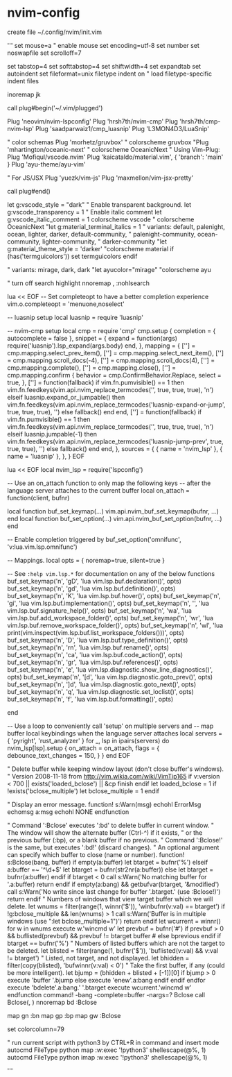# nvim-config

create file ~/.config/nvim/init.vim

'''
set mouse=a " enable mouse
set encoding=utf-8
set number
set noswapfile
set scrolloff=7

set tabstop=4
set softtabstop=4
set shiftwidth=4
set expandtab
set autoindent
set fileformat=unix
filetype indent on      " load filetype-specific indent files

inoremap jk <esc>


call plug#begin('~/.vim/plugged')

Plug 'neovim/nvim-lspconfig'
Plug 'hrsh7th/nvim-cmp'
Plug 'hrsh7th/cmp-nvim-lsp'
Plug 'saadparwaiz1/cmp_luasnip'
Plug 'L3MON4D3/LuaSnip'


" color schemas
Plug 'morhetz/gruvbox'  " colorscheme gruvbox
"Plug 'mhartington/oceanic-next'  " colorscheme OceanicNext
" Using Vim-Plug:
Plug 'Mofiqul/vscode.nvim'
Plug 'kaicataldo/material.vim', { 'branch': 'main' }
Plug 'ayu-theme/ayu-vim'

" For JS/JSX
Plug 'yuezk/vim-js'
Plug 'maxmellon/vim-jsx-pretty'

call plug#end()

let g:vscode_style = "dark"
" Enable transparent background.
let g:vscode_transparency = 1
" Enable italic comment
let g:vscode_italic_comment = 1
colorscheme vscode
" colorscheme OceanicNext
"let g:material_terminal_italics = 1
" variants: default, palenight, ocean, lighter, darker, default-community,
"           palenight-community, ocean-community, lighter-community,
"           darker-community
"let g:material_theme_style = 'darker'
"colorscheme material
if (has('termguicolors'))
  set termguicolors
endif

" variants: mirage, dark, dark
"let ayucolor="mirage"
"colorscheme ayu



" turn off search highlight
nnoremap ,<space> :nohlsearch<CR>



lua << EOF
-- Set completeopt to have a better completion experience
vim.o.completeopt = 'menuone,noselect'

-- luasnip setup
local luasnip = require 'luasnip'

-- nvim-cmp setup
local cmp = require 'cmp'
cmp.setup {
  completion = {
    autocomplete = false
  },
  snippet = {
    expand = function(args)
      require('luasnip').lsp_expand(args.body)
    end,
  },
  mapping = {
    ['<C-p>'] = cmp.mapping.select_prev_item(),
    ['<C-n>'] = cmp.mapping.select_next_item(),
    ['<C-d>'] = cmp.mapping.scroll_docs(-4),
    ['<C-f>'] = cmp.mapping.scroll_docs(4),
    ['<C-Space>'] = cmp.mapping.complete(),
    ['<C-e>'] = cmp.mapping.close(),
    ['<CR>'] = cmp.mapping.confirm {
      behavior = cmp.ConfirmBehavior.Replace,
      select = true,
    },
    ['<Tab>'] = function(fallback)
      if vim.fn.pumvisible() == 1 then
        vim.fn.feedkeys(vim.api.nvim_replace_termcodes('<C-n>', true, true, true), 'n')
      elseif luasnip.expand_or_jumpable() then
        vim.fn.feedkeys(vim.api.nvim_replace_termcodes('<Plug>luasnip-expand-or-jump', true, true, true), '')
      else
        fallback()
      end
    end,
    ['<S-Tab>'] = function(fallback)
      if vim.fn.pumvisible() == 1 then
        vim.fn.feedkeys(vim.api.nvim_replace_termcodes('<C-p>', true, true, true), 'n')
      elseif luasnip.jumpable(-1) then
        vim.fn.feedkeys(vim.api.nvim_replace_termcodes('<Plug>luasnip-jump-prev', true, true, true), '')
      else
        fallback()
      end
    end,
  },
  sources = {
    { name = 'nvim_lsp' },
    { name = 'luasnip' },
  },
}
EOF




lua << EOF
local nvim_lsp = require('lspconfig')

-- Use an on_attach function to only map the following keys
-- after the language server attaches to the current buffer
local on_attach = function(client, bufnr)

  local function buf_set_keymap(...) vim.api.nvim_buf_set_keymap(bufnr, ...) end
  local function buf_set_option(...) vim.api.nvim_buf_set_option(bufnr, ...) end

  -- Enable completion triggered by <c-x><c-o>
  buf_set_option('omnifunc', 'v:lua.vim.lsp.omnifunc')

  -- Mappings.
  local opts = { noremap=true, silent=true }

  -- See `:help vim.lsp.*` for documentation on any of the below functions
  buf_set_keymap('n', 'gD', '<cmd>lua vim.lsp.buf.declaration()<CR>', opts)
  buf_set_keymap('n', 'gd', '<cmd>lua vim.lsp.buf.definition()<CR>', opts)
  buf_set_keymap('n', 'K', '<cmd>lua vim.lsp.buf.hover()<CR>', opts)
  buf_set_keymap('n', 'gi', '<cmd>lua vim.lsp.buf.implementation()<CR>', opts)
  buf_set_keymap('n', '<C-k>', '<cmd>lua vim.lsp.buf.signature_help()<CR>', opts)
  buf_set_keymap('n', '<space>wa', '<cmd>lua vim.lsp.buf.add_workspace_folder()<CR>', opts)
  buf_set_keymap('n', '<space>wr', '<cmd>lua vim.lsp.buf.remove_workspace_folder()<CR>', opts)
  buf_set_keymap('n', '<space>wl', '<cmd>lua print(vim.inspect(vim.lsp.buf.list_workspace_folders()))<CR>', opts)
  buf_set_keymap('n', '<space>D', '<cmd>lua vim.lsp.buf.type_definition()<CR>', opts)
  buf_set_keymap('n', '<space>rn', '<cmd>lua vim.lsp.buf.rename()<CR>', opts)
  buf_set_keymap('n', '<space>ca', '<cmd>lua vim.lsp.buf.code_action()<CR>', opts)
  buf_set_keymap('n', 'gr', '<cmd>lua vim.lsp.buf.references()<CR>', opts)
  buf_set_keymap('n', '<space>e', '<cmd>lua vim.lsp.diagnostic.show_line_diagnostics()<CR>', opts)
  buf_set_keymap('n', '[d', '<cmd>lua vim.lsp.diagnostic.goto_prev()<CR>', opts)
  buf_set_keymap('n', ']d', '<cmd>lua vim.lsp.diagnostic.goto_next()<CR>', opts)
  buf_set_keymap('n', '<space>q', '<cmd>lua vim.lsp.diagnostic.set_loclist()<CR>', opts)
  buf_set_keymap('n', '<space>f', '<cmd>lua vim.lsp.buf.formatting()<CR>', opts)

end

-- Use a loop to conveniently call 'setup' on multiple servers and
-- map buffer local keybindings when the language server attaches
local servers = { 'pyright', 'rust_analyzer' }
for _, lsp in ipairs(servers) do
  nvim_lsp[lsp].setup {
    on_attach = on_attach,
    flags = {
      debounce_text_changes = 150,
    }
  }
end
EOF



" Delete buffer while keeping window layout (don't close buffer's windows).
" Version 2008-11-18 from http://vim.wikia.com/wiki/VimTip165
if v:version < 700 || exists('loaded_bclose') || &cp
  finish
endif
let loaded_bclose = 1
if !exists('bclose_multiple')
  let bclose_multiple = 1
endif

" Display an error message.
function! s:Warn(msg)
  echohl ErrorMsg
  echomsg a:msg
  echohl NONE
endfunction

" Command ':Bclose' executes ':bd' to delete buffer in current window.
" The window will show the alternate buffer (Ctrl-^) if it exists,
" or the previous buffer (:bp), or a blank buffer if no previous.
" Command ':Bclose!' is the same, but executes ':bd!' (discard changes).
" An optional argument can specify which buffer to close (name or number).
function! s:Bclose(bang, buffer)
  if empty(a:buffer)
    let btarget = bufnr('%')
  elseif a:buffer =~ '^\d\+$'
    let btarget = bufnr(str2nr(a:buffer))
  else
    let btarget = bufnr(a:buffer)
  endif
  if btarget < 0
    call s:Warn('No matching buffer for '.a:buffer)
    return
  endif
  if empty(a:bang) && getbufvar(btarget, '&modified')
    call s:Warn('No write since last change for buffer '.btarget.' (use :Bclose!)')
    return
  endif
  " Numbers of windows that view target buffer which we will delete.
  let wnums = filter(range(1, winnr('$')), 'winbufnr(v:val) == btarget')
  if !g:bclose_multiple && len(wnums) > 1
    call s:Warn('Buffer is in multiple windows (use ":let bclose_multiple=1")')
    return
  endif
  let wcurrent = winnr()
  for w in wnums
    execute w.'wincmd w'
    let prevbuf = bufnr('#')
    if prevbuf > 0 && buflisted(prevbuf) && prevbuf != btarget
      buffer #
    else
      bprevious
    endif
    if btarget == bufnr('%')
      " Numbers of listed buffers which are not the target to be deleted.
      let blisted = filter(range(1, bufnr('$')), 'buflisted(v:val) && v:val != btarget')
      " Listed, not target, and not displayed.
      let bhidden = filter(copy(blisted), 'bufwinnr(v:val) < 0')
      " Take the first buffer, if any (could be more intelligent).
      let bjump = (bhidden + blisted + [-1])[0]
      if bjump > 0
        execute 'buffer '.bjump
      else
        execute 'enew'.a:bang
      endif
    endif
  endfor
  execute 'bdelete'.a:bang.' '.btarget
  execute wcurrent.'wincmd w'
endfunction
command! -bang -complete=buffer -nargs=? Bclose call <SID>Bclose(<q-bang>, <q-args>)
nnoremap <silent> <Leader>bd :Bclose<CR>


map gn :bn<cr>
map gp :bp<cr>
map gw :Bclose<cr>

set colorcolumn=79

" run current script with python3 by CTRL+R in command and insert mode
autocmd FileType python map <buffer> <C-r> :w<CR>:exec '!python3' shellescape(@%, 1)<CR>
autocmd FileType python imap <buffer> <C-r> <esc>:w<CR>:exec '!python3' shellescape(@%, 1)<CR>

'''
